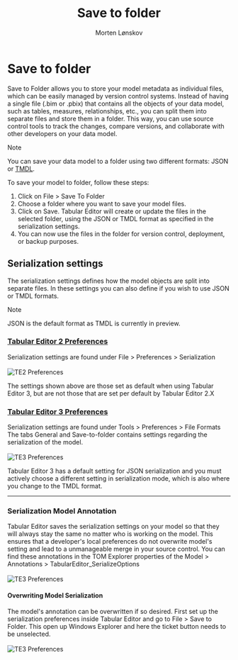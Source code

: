 ﻿---
uid: save-to-folder
title: Save to folder
author: Morten Lønskov
updated: 2023-08-08
applies_to:
  versions:
    - version: 2.x
    - version: 3.x
---
# Save to folder

Save to Folder allows you to store your model metadata as individual files, which can be easily managed by version control systems. Instead of having a single file (.bim or .pbix) that contains all the objects of your data model, such as tables, measures, relationships, etc., you can split them into separate files and store them in a folder. This way, you can use source control tools to track the changes, compare versions, and collaborate with other developers on your data model.

> [!NOTE]
>You can save your data model to a folder using two different formats: JSON or [TMDL](tmdl-common.md).

To save your model to folder, follow these steps:

1. Click on File > Save To Folder
2. Choose a folder where you want to save your model files. 
3. Click on Save. Tabular Editor will create or update the files in the selected folder, using the JSON or TMDL format as specified in the serialization settings.
4. You can now use the files in the folder for version control, deployment, or backup purposes.



## Serialization settings
The serialization settings defines how the model objects are split into separate files. In these settings you can also define if you wish to use JSON or TMDL formats.
> [!NOTE]
>JSON is the default format as TMDL is currently in preview. 


### [Tabular Editor 2 Preferences](#tab/TE2Preferences)
Serialization settings are found under File > Preferences > Serialization 
<br></br>
![TE2 Preferences](~/content/assets/images/common/TE2SaveToFolderSerializationSettings.png)

The settings shown above are those set as default when using Tabular Editor 3, but are not those that are set per default by Tabular Editor 2.X

### [Tabular Editor 3 Preferences](#tab/TE3Preferences)
Serialization settings are found under Tools > Preferences > File Formats
The tabs General and Save-to-folder contains settings regarding the serialization of the model. 
<br></br>
![TE3 Preferences](~/content/assets/images/common/TE3SaveToFolderSerializationSettings.png)

Tabular Editor 3 has a default setting for JSON serialization and you must actively choose a different setting in serialization mode, which is also where you change to the TMDL format. 
***
### Serialization Model Annotation
Tabular Editor saves the serialization settings on your model so that they will always stay the same no matter who is working on the model. This ensures that a developer's local preferences do not overwrite model's setting and lead to a unmanageable merge in your source control. You can find these annotations in the TOM Explorer properties of the Model > Annotations > TabularEditor_SerializeOptions
<br></br>
![TE3 Preferences](~/content/assets/images/common/SaveToFolderModelAnnotation.png)


#### Overwriting Model Serialization
The model's annotation can be overwritten if so desired. First set up the serialization preferences inside Tabular Editor and go to File > Save to Folder. 
This open up Windows Explorer and here the ticket button needs to be unselected. 
<br></br>
![TE3 Preferences](~/content/assets/images/common/SaveToFolderOverwriteModelAnnotation.png)
